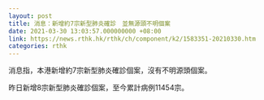 ```yaml
---
layout: post
title: 消息：新增約7宗新型肺炎確診　並無源頭不明個案
date: 2021-03-30 13:03:57.000000000 +08:00
link: https://news.rthk.hk/rthk/ch/component/k2/1583351-20210330.htm
categories: rthk
---
```


消息指，本港新增約7宗新型肺炎確診個案，沒有不明源頭個案。

昨日新增8宗新型肺炎確診個案，至今累計病例11454宗。
